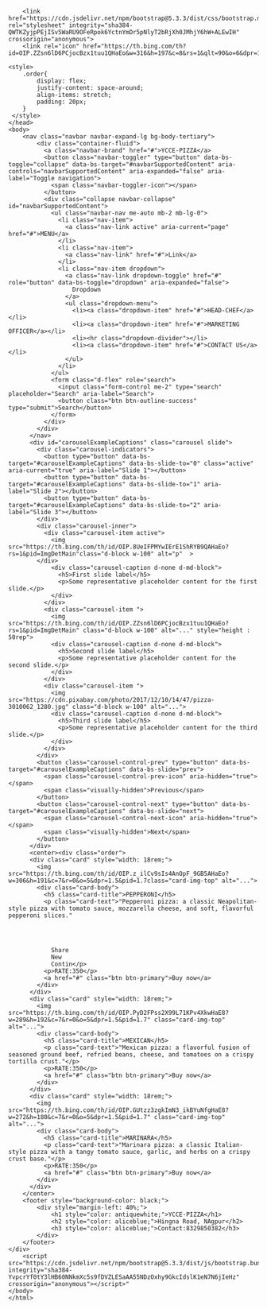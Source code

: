<!DOCTYPE html>
<html lang="en">
    <head>
        <meta charset="UTF-8">
        <meta name="viewport" content="width=device-width, initial-scale=1.8">
        <title>Document</title>
       
        <link href="https://cdn.jsdelivr.net/npm/bootstrap@5.3.3/dist/css/bootstrap.min.css" rel="stylesheet" integrity="sha384-QWTKZyjpPEjISv5WaRU9OFeRpok6YctnYmDr5pNlyT2bRjXh0JMhjY6hW+ALEwIH" crossorigin="anonymous">
        <link rel="icon" href="https://th.bing.com/th?id=OIP.ZZsn6lD6PCjocBzx1tuu1QHaEo&w=316&h=197&c=8&rs=1&qlt=90&o=6&dpr=1.5&pid=3.1&rm=2">
    
    <style>
        .order{
            display: flex;
            justify-content: space-around;
            align-items: stretch;
            padding: 20px;
        }
     </style>
    </head>
    <body>
        <nav class="navbar navbar-expand-lg bg-body-tertiary">
            <div class="container-fluid">
              <a class="navbar-brand" href="#">YCCE-PIZZA</a>
              <button class="navbar-toggler" type="button" data-bs-toggle="collapse" data-bs-target="#navbarSupportedContent" aria-controls="navbarSupportedContent" aria-expanded="false" aria-label="Toggle navigation">
                <span class="navbar-toggler-icon"></span>
              </button>
              <div class="collapse navbar-collapse" id="navbarSupportedContent">
                <ul class="navbar-nav me-auto mb-2 mb-lg-0">
                  <li class="nav-item">
                    <a class="nav-link active" aria-current="page" href="#">MENU</a>
                  </li>
                  <li class="nav-item">
                    <a class="nav-link" href="#">Link</a>
                  </li>
                  <li class="nav-item dropdown">
                    <a class="nav-link dropdown-toggle" href="#" role="button" data-bs-toggle="dropdown" aria-expanded="false">
                      Dropdown
                    </a>
                    <ul class="dropdown-menu">
                      <li><a class="dropdown-item" href="#">HEAD-CHEF</a></li>
                      <li><a class="dropdown-item" href="#">MARKETING OFFICER</a></li>
                      <li><hr class="dropdown-divider"></li>
                      <li><a class="dropdown-item" href="#">CONTACT US</a></li>
                    </ul>
                  </li>
                </ul>
                <form class="d-flex" role="search">
                  <input class="form-control me-2" type="search" placeholder="Search" aria-label="Search">
                  <button class="btn btn-outline-success" type="submit">Search</button>
                </form>
              </div>
            </div>
          </nav>
          <div id="carouselExampleCaptions" class="carousel slide">
            <div class="carousel-indicators">
              <button type="button" data-bs-target="#carouselExampleCaptions" data-bs-slide-to="0" class="active" aria-current="true" aria-label="Slide 1"></button>
              <button type="button" data-bs-target="#carouselExampleCaptions" data-bs-slide-to="1" aria-label="Slide 2"></button>
              <button type="button" data-bs-target="#carouselExampleCaptions" data-bs-slide-to="2" aria-label="Slide 3"></button>
            </div>
            <div class="carousel-inner">
              <div class="carousel-item active">
                <img src="https://th.bing.com/th/id/OIP.8UeIFPMYwIErE1ShRYB9QAHaEo?rs=1&pid=ImgDetMain"class="d-block w-100" alt="p"  >
            </div>
                <div class="carousel-caption d-none d-md-block">
                  <h5>First slide label</h5>
                  <p>Some representative placeholder content for the first slide.</p>
                </div>
              </div>
              <div class="carousel-item ">
                <img src="https://th.bing.com/th/id/OIP.ZZsn6lD6PCjocBzx1tuu1QHaEo?rs=1&pid=ImgDetMain" class="d-block w-100" alt="..." style="height : 50rep">
                <div class="carousel-caption d-none d-md-block">
                  <h5>Second slide label</h5>
                  <p>Some representative placeholder content for the second slide.</p>
                </div>
              </div>
              <div class="carousel-item ">
                <img src="https://cdn.pixabay.com/photo/2017/12/10/14/47/pizza-3010062_1280.jpg" class="d-block w-100" alt="...">
                <div class="carousel-caption d-none d-md-block">
                  <h5>Third slide label</h5>
                  <p>Some representative placeholder content for the third slide.</p>
                </div>
              </div>
            </div>
            <button class="carousel-control-prev" type="button" data-bs-target="#carouselExampleCaptions" data-bs-slide="prev">
              <span class="carousel-control-prev-icon" aria-hidden="true"></span>
              <span class="visually-hidden">Previous</span>
            </button>
            <button class="carousel-control-next" type="button" data-bs-target="#carouselExampleCaptions" data-bs-slide="next">
              <span class="carousel-control-next-icon" aria-hidden="true"></span>
              <span class="visually-hidden">Next</span>
            </button>
          </div>
          <center><div class="order">
          <div class="card" style="width: 18rem;">
            <img src="https://th.bing.com/th/id/OIP.z_ilCv9sIs4AnOpF_9GB5AHaEo?w=306&h=191&c=7&r=0&o=5&dpr=1.5&pid=1.7class="card-img-top" alt="...">
            <div class="card-body">
              <h5 class="card-title">PEPPERONI</h5>
              <p class="card-text">"Pepperoni pizza: a classic Neapolitan-style pizza with tomato sauce, mozzarella cheese, and soft, flavorful pepperoni slices."




                Share
                New
                Contin</p>
              <p>RATE:350</p>
              <a href="#" class="btn btn-primary">Buy now</a>
            </div>
          </div>
          <div class="card" style="width: 18rem;">
            <img src="https://th.bing.com/th/id/OIP.PyD2FPss2X99L71KPv4XkwHaE8?w=289&h=192&c=7&r=0&o=5&dpr=1.5&pid=1.7" class="card-img-top" alt="...">
            <div class="card-body">
              <h5 class="card-title">MEXICAN</h5>
              <p class="card-text">"Mexican pizza: a flavorful fusion of seasoned ground beef, refried beans, cheese, and tomatoes on a crispy tortilla crust."</p>
              <p>RATE:350</p>
              <a href="#" class="btn btn-primary">Buy now</a>
            </div>
          </div>
          <div class="card" style="width: 18rem;">
            <img src="https://th.bing.com/th/id/OIP.GUtzz3zgkImN3_ikBYuNfgHaE8?w=272&h=180&c=7&r=0&o=5&dpr=1.5&pid=1.7" class="card-img-top" alt="...">
            <div class="card-body">
              <h5 class="card-title">MARINARA</h5>
              <p class="card-text">"Marinara pizza: a classic Italian-style pizza with a tangy tomato sauce, garlic, and herbs on a crispy crust base."</p>
              <p>RATE:350</p>
              <a href="#" class="btn btn-primary">Buy now</a>
            </div>
          </div>
        </center>
        <footer style="background-color: black;">
            <div style="margin-left: 40%;">
                <h1 style="color: antiquewhite;">YCCE-PIZZA</h1>
                <h2 style="color: aliceblue;">Hingna Road, NAgpur</h2>
                <h3 style="color: aliceblue;">Contact:8329850382</h3>
            </div>
        </footer>
    </div>
        <script src="https://cdn.jsdelivr.net/npm/bootstrap@5.3.3/dist/js/bootstrap.bundle.min.js" integrity="sha384-YvpcrYf0tY3lHB60NNkmXc5s9fDVZLESaAA55NDzOxhy9GkcIdslK1eN7N6jIeHz" crossorigin="anonymous"></script>"
    </body>
    </html>
